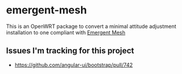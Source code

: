 # emergent-mesh
This is an OpenWRT package to convert a minimal attitude adjustment installation to one compliant with [Emergent Mesh](https://256.makerslocal.org/wiki/Emergent_Mesh)

## Issues I'm tracking for this project
* https://github.com/angular-ui/bootstrap/pull/742

